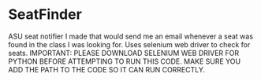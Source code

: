 # SeatFinder
ASU seat notifier I made that would send me an email whenever a seat was found in the class I was looking for. Uses selenium web driver to check for seats.
IMPORTANT:
PLEASE DOWNLOAD SELENIUM WEB DRIVER FOR PYTHON BEFORE ATTEMPTING TO RUN THIS CODE. MAKE SURE YOU ADD THE PATH TO THE CODE SO IT CAN RUN CORRECTLY.
